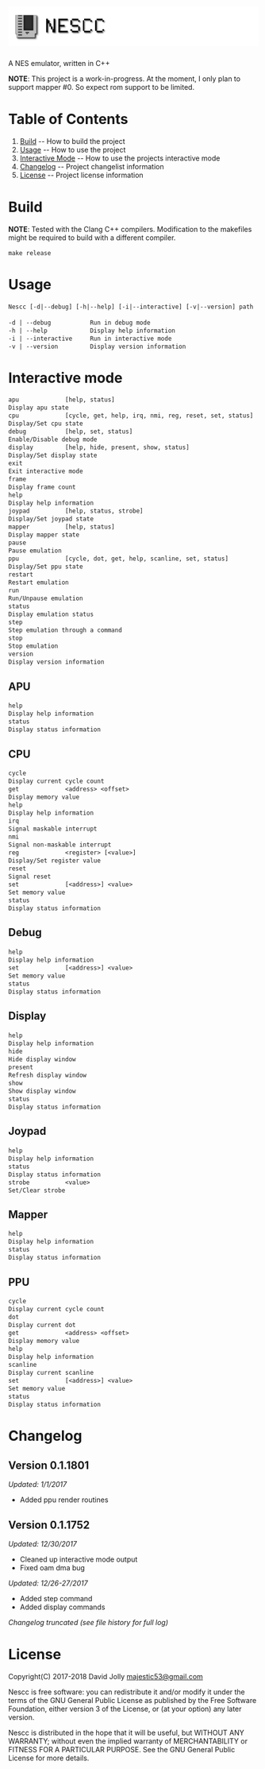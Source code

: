 ![Nescc](https://github.com/majestic53/nescc/blob/master/asset/logo.png "Nescc")
=====

A NES emulator, written in C++

__NOTE__: This project is a work-in-progress. At the moment, I only plan to support mapper #0. So expect rom support to be limited.

Table of Contents
=================

1. [Build](https://github.com/majestic53/nescc#build) -- How to build the project
2. [Usage](https://github.com/majestic53/nescc#usage) -- How to use the project
3. [Interactive Mode](https://github.com/majestic53/nescc#interactive-mode) -- How to use the projects interactive mode
4. [Changelog](https://github.com/majestic53/nescc#changelog) -- Project changelist information
5. [License](https://github.com/majestic53/nescc#license) -- Project license information

Build
=====

__NOTE__: Tested with the Clang C++ compilers. Modification to the makefiles might be required to build with a different compiler.

```
make release
```

Usage
=====

```
Nescc [-d|--debug] [-h|--help] [-i|--interactive] [-v|--version] path

-d | --debug           Run in debug mode
-h | --help            Display help information
-i | --interactive     Run in interactive mode
-v | --version         Display version information
```

Interactive mode
================

```
apu             [help, status]                                          Display apu state
cpu             [cycle, get, help, irq, nmi, reg, reset, set, status]   Display/Set cpu state
debug           [help, set, status]                                     Enable/Disable debug mode
display         [help, hide, present, show, status]                     Display/Set display state
exit                                                                    Exit interactive mode
frame                                                                   Display frame count
help                                                                    Display help information
joypad          [help, status, strobe]                                  Display/Set joypad state
mapper          [help, status]                                          Display mapper state
pause                                                                   Pause emulation
ppu             [cycle, dot, get, help, scanline, set, status]          Display/Set ppu state
restart                                                                 Restart emulation
run                                                                     Run/Unpause emulation
status                                                                  Display emulation status
step                                                                    Step emulation through a command
stop                                                                    Stop emulation
version                                                                 Display version information
```

APU
---

```
help                                                                    Display help information
status                                                                  Display status information
```

CPU
---

```
cycle                                                                   Display current cycle count
get             <address> <offset>                                      Display memory value
help                                                                    Display help information
irq                                                                     Signal maskable interrupt
nmi                                                                     Signal non-maskable interrupt
reg             <register> [<value>]                                    Display/Set register value
reset                                                                   Signal reset
set             [<address>] <value>                                     Set memory value
status                                                                  Display status information
```

Debug
-----

```
help                                                                    Display help information
set             [<address>] <value>                                     Set memory value
status                                                                  Display status information
```

Display
-------

```
help                                                                    Display help information
hide                                                                    Hide display window
present                                                                 Refresh display window
show                                                                    Show display window
status                                                                  Display status information
```

Joypad
------

```
help                                                                    Display help information
status                                                                  Display status information
strobe          <value>                                                 Set/Clear strobe
```

Mapper
------

```
help                                                                    Display help information
status                                                                  Display status information
```

PPU
---

```
cycle                                                                   Display current cycle count
dot                                                                     Display current dot
get             <address> <offset>                                      Display memory value
help                                                                    Display help information
scanline                                                                Display current scanline
set             [<address>] <value>                                     Set memory value
status                                                                  Display status information
```

Changelog
=========

Version 0.1.1801
----------------
*Updated: 1/1/2017*

* Added ppu render routines

Version 0.1.1752
----------------
*Updated: 12/30/2017*

* Cleaned up interactive mode output
* Fixed oam dma bug

*Updated: 12/26-27/2017*

* Added step command
* Added display commands

*Changelog truncated (see file history for full log)*

License
=======

Copyright(C) 2017-2018 David Jolly <majestic53@gmail.com>

Nescc is free software: you can redistribute it and/or modify
it under the terms of the GNU General Public License as published by
the Free Software Foundation, either version 3 of the License, or
(at your option) any later version.

Nescc is distributed in the hope that it will be useful,
but WITHOUT ANY WARRANTY; without even the implied warranty of
MERCHANTABILITY or FITNESS FOR A PARTICULAR PURPOSE.  See the
GNU General Public License for more details.
